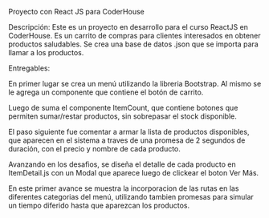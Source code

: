 Proyecto con React JS para CoderHouse

Descripción:
Este es un proyecto en desarrollo para el curso ReactJS en CoderHouse. Es un carrito de compras para clientes interesados en obtener productos saludables.
Se crea una base de datos .json que se importa para llamar a los productos.

Entregables:

En primer lugar se crea un menú utilizando la libreria Bootstrap. Al mismo se le agrega un componente que contiene el botón de carrito.

Luego de suma el componente ItemCount, que contiene botones que permiten sumar/restar productos, sin sobrepasar el stock disponible.

El paso siguiente fue comentar a armar la lista de productos disponibles, que aparecen en el sistema a traves de una promesa de 2 segundos de duración, con el precio y nombre de cada producto.

Avanzando en los desafios, se diseña el detalle de cada producto en ItemDetail.js con un Modal que aparece luego de clickear el boton Ver Más.

En este primer avance se muestra la incorporacion de las rutas en las diferentes categorias del menú, utilizando tambien promesas para simular un tiempo diferido hasta que aparezcan los productos.
